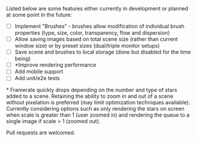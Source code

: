 Listed below are some features either currently in development or planned at some point in the future:

* [ ] Implement "Brushes" - brushes allow modification of individual brush properties (type, size, color, transparency, flow and dispersion)
* [ ] Allow saving images based on total scene size (rather than current window size) or by preset sizes (dual/triple monitor setups)
* [ ] Save scene and brushes to local storage (done but disabled for the time being)
* [ ] \*Improve rendering performance
* [ ] Add mobile support
* [ ] Add unit/e2e tests

\* Framerate quickly drops depending on the number and type of stars added to a scene. Retaining the ability to zoom in and out of a scene without pixelation is preferred (may limit optimization techniques available). Currently considering options such as only rendering the stars on screen when scale is greater than 1 (user zoomed in) and rendering the queue to a single image if scale > 1 (zoomed out).

Pull requests are welcomed.

